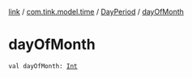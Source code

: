 [link](../../index.md) / [com.tink.model.time](../index.md) / [DayPeriod](index.md) / [dayOfMonth](./day-of-month.md)

# dayOfMonth

`val dayOfMonth: `[`Int`](https://kotlinlang.org/api/latest/jvm/stdlib/kotlin/-int/index.html)